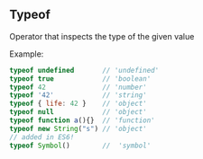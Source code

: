 ## Typeof

Operator that inspects the type of the given value

Example:
```js
typeof undefined       // 'undefined'
typeof true            // 'boolean'
typeof 42              // 'number'
typeof '42'            // 'string'
typeof { life: 42 }    // 'object'
typeof null            // 'object'
typeof function a(){}  // 'function'
typeof new String("s") // 'object'
// added in ES6!
typeof Symbol()        //  'symbol'
```
